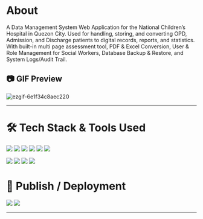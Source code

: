 # About

A Data Management System Web Application for the National Children’s Hospital in Quezon City. Used for handling, storing, and converting OPD, Admission, and Discharge patients to digital records, reports, and statistics. 
With built-in multi page assessment tool, PDF & Excel Conversion, User & Role Management for Social Workers, Database Backup & Restore, and System Logs/Audit Trail.

## 📷 GIF Preview 

![ezgif-6e1f34c8aec220](https://github.com/user-attachments/assets/2304e742-3422-422d-846c-17db3b15ee42)

---

# 🛠️ Tech Stack & Tools Used

<!-- Languages -->
<p align="start">
  <img src="https://img.shields.io/badge/C%23-239120?logo=c-sharp&logoColor=white" />
  <img src="https://img.shields.io/badge/.NET%20Core%20MVC-512BD4?&logoColor=white" />
  <img src="https://img.shields.io/badge/JavaScript-F7DF1E?logo=javascript&logoColor=black" />
  <img src="https://img.shields.io/badge/HTML5-E34F26?logo=html5&logoColor=white" />
  <img src="https://img.shields.io/badge/CSS3-1572B6?logo=css3&logoColor=white" />
  <img src="https://img.shields.io/badge/MS%20SQL-CC2927?logo=microsoftsqlserver&logoColor=white" />
</p>

<!-- Tools -->
<p align="start">
  <img src="https://img.shields.io/badge/Visual%20Studio-5C2D91?logo=visualstudio&logoColor=white" />
  <img src="https://img.shields.io/badge/VS%20Code-0078D4?logo=visualstudiocode&logoColor=white" />
  <img src="https://img.shields.io/badge/Git-F05032?logo=git&logoColor=white" />
  <img src="https://img.shields.io/badge/GitHub-181717?logo=github&logoColor=white" />
</p>

# 🚀 Publish / Deployment

<p align="start">
  <img src="https://img.shields.io/badge/AWS%20EC2-FF9900?logo=amazonaws&logoColor=white" />
  <img src="https://img.shields.io/badge/IIS-0078D7?logo=windows&logoColor=white" />
</p>

---


